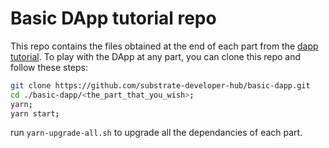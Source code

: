 # Basic DApp tutorial repo

This repo contains the files obtained at the end of each part from the [dapp tutorial](https://substrate.dev/docs/en/tutorials/basic-dapp/).
To play with the DApp at any part, you can clone this repo and follow these steps:

```bash
git clone https://github.com/substrate-developer-hub/basic-dapp.git
cd ./basic-dapp/<the_part_that_you_wish>;
yarn;
yarn start;
```

run `yarn-upgrade-all.sh` to upgrade all the dependancies of each part.
